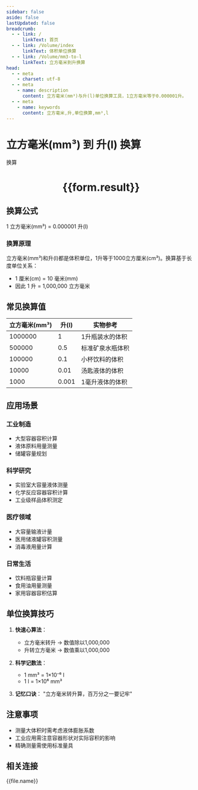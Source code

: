 ```yaml
---
sidebar: false
aside: false
lastUpdated: false
breadcrumb:
  - - link: /
      linkText: 首页
  - - link: /Volume/index
      linkText: 体积单位换算
  - - link: /Volume/mm3-to-l
      linkText: 立方毫米到升换算
head:
  - - meta
    - charset: utf-8
  - - meta
    - name: description
      content: 立方毫米(mm³)与升(l)单位换算工具，1立方毫米等于0.000001升。
  - - meta
    - name: keywords
      content: 立方毫米,升,单位换算,mm³,l
---
```


# 立方毫米(mm³) 到 升(l) 换算

<script setup>
import { onMounted, reactive, inject ,ref  } from 'vue'
import { NButton,NForm ,NFormItem,NInput,NInputNumber,NSelect,NCard,useMessage ,NGrid ,NGi } from 'naive-ui'
import { defineClientComponent } from 'vitepress'
import { Volume } from '../files';

const convert = inject('convert')
const formRef = ref(null);
const rules = {
  number:{
    required: true,
    type: 'number',
    trigger: "blur"
  }
}
const form = reactive({
  number:null,
  result:'',
  title:'立方毫米(mm³)到升(l)换算'
})

const convertHandler = (e) => {
  e.preventDefault();
  formRef.value?.validate((errors)=>{
    if (!errors) {
      form.result = `${form.number} mm³ = ${convert(form.number).from('mm3').to('l')} l`
    }
  })
}
</script>

<n-form size="large" :model="form" ref='formRef' :rules="rules">
  <n-form-item label="数值" path="number">
    <n-input-number size="large" style="width:100%" :min="0" v-model:value="form.number" placeholder="请输入立方毫米数值" />
  </n-form-item>
  <n-form-item>
    <n-button type="info" style="width:100%" @click="convertHandler">换算</n-button>
  </n-form-item>
</n-form>
<n-card embedded :bordered="false" hoverable>
  <div style="text-align:center">
    <h1>{{form.result}}</h1>
  </div>
</n-card>

## 换算公式
1 立方毫米(mm³) = 0.000001 升(l)

### 换算原理
立方毫米(mm³)和升(l)都是体积单位，1升等于1000立方厘米(cm³)。换算基于长度单位关系：
- 1 厘米(cm) = 10 毫米(mm)
- 因此 1 升 = 1,000,000 立方毫米

## 常见换算值
| 立方毫米(mm³) | 升(l) | 实物参考                 |
|--------------|-------|--------------------------|
| 1000000      | 1     | 1升瓶装水的体积          |
| 500000       | 0.5   | 标准矿泉水瓶体积          |
| 100000       | 0.1   | 小杯饮料的体积            |
| 10000        | 0.01  | 汤匙液体的体积            |
| 1000         | 0.001 | 1毫升液体的体积           |

## 应用场景
### 工业制造
- 大型容器容积计算
- 液体原料用量测量
- 储罐容量规划

### 科学研究  
- 实验室大容量液体测量
- 化学反应容器容积计算
- 工业级样品体积测定

### 医疗领域
- 大容量输液计量
- 医用储液罐容积测量
- 消毒液用量计算

### 日常生活
- 饮料瓶容量计算
- 食用油用量测量
- 家用容器容积估算

## 单位换算技巧
1. **快速心算法**：
   - 立方毫米转升 → 数值除以1,000,000
   - 升转立方毫米 → 数值乘以1,000,000

2. **科学记数法**：
   - 1 mm³ = 1×10⁻⁶ l
   - 1 l = 1×10⁶ mm³

3. **记忆口诀**：
   "立方毫米转升算，百万分之一要记牢"

## 注意事项
- 测量大体积时需考虑液体膨胀系数
- 工业应用需注意容器形状对实际容积的影响
- 精确测量需使用标准量具

## 相关连接
<n-grid x-gap="12" :cols="2">
  <n-gi v-for="(file, index) in Volume" :key="index">
    <n-button
      text
      tag="a"
      :href="file.path"
      type="info"
    >
      {{file.name}}
    </n-button>
  </n-gi>
</n-grid>